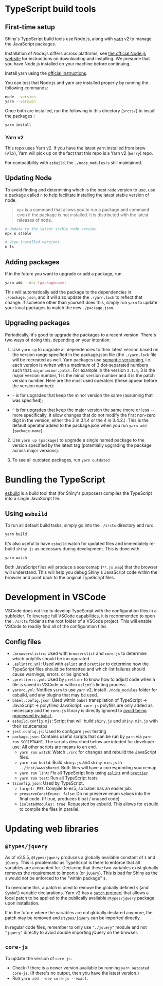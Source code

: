 # TypeScript build tools

## First-time setup
Shiny's TypeScript build tools use Node.js, along with [yarn](https://yarnpkg.com/) v2 to manage the JavaScript packages.

Installation of Node.js differs across platforms, see [the official Node.js website](https://nodejs.org/) for instructions on downloading and installing. We presume that you have Node.js installed on your machine before continuing.

Install yarn using the [official instructions](https://yarnpkg.com/en/docs/install).

You can test that Node.js and yarn are installed properly by running the following commands:

```bash
node --version
yarn --version
```

Once both are installed, run the following in this directory (`srcts/`) to install the packages :

```bash
yarn install
```

### Yarn v2

This repo uses Yarn v2. If you have the latest yarn installed from brew (v1.x), Yarn will pick up on the fact that this repo is a Yarn v2 (`berry`) repo.

For compatibility with `esbuild`, the `./node_modules` is still maintained.

## Updating Node

To avoid finding and determining which is the best `node` version to use, use a package called `n` to help facilitate installing the latest stable version of node.

> `npx` is a command that allows you to run a package and command even if the package is not installed. It is distributed with the latest releases of node.

```bash
# Update to the latest stable node version
npx n stable

# View installed versions
n ls
```

## Adding packages
If in the future you want to upgrade or add a package, run:

```bash
yarn add --dev [packagename]
```

This will automatically add the package to the dependencies in `./package.json`, and it will also update the `./yarn.lock` to reflect that change. If someone other than yourself does this, simply run `yarn` to update your local packages to match the new `./package.json`.

## Upgrading packages
Periodically, it's good to upgrade the packages to a recent version. There's two ways of doing this, depending on your intention:

1. Use `yarn up` to upgrade all dependencies to their latest version based on the version range specified in the package.json file (the `./yarn.lock` file will be recreated as well. Yarn packages use [semantic versioning](https://yarnpkg.com/en/docs/dependency-versions), i.e. each version is writen with a maximum of 3 dot-separated numbers such that: `major.minor.patch`. For example in the version `3.1.4`, 3 is the major version number, 1 is the minor version number and 4 is the patch version number. Here are the most used operators (these appear before the version number):

  - `~` is for upgrades that keep the minor version the same (assuming that was specified);

  - `^` is for upgrades that keep the major version the same (more or less -- more specifically, it allow changes that do not modify the first non-zero digit in the version, either the 3 in 3.1.4 or the 4 in 0.4.2.). This is the default operator added to the package.json when you run `yarn add [package-name]`.

2. Use `yarn up [package]` to upgrade a single named package to the version specified by the latest tag (potentially upgrading the package across major versions).

3. To see all outdated packages, run `yarn outdated`

# Bundling the TypeScript

[esbuild](https://esbuild.github.io/) is a build tool that (for Shiny's purposes) compiles the TypeScript into a single JavaScript file.

## Using `esbuild`

To run all default build tasks, simply go into the `./srcts` directory and run:

```bash
yarn build
```

It's also useful to have `esbuild` watch for updated files and immediately re-build `shiny.js` as necessary during development. This is done with:

```bash
yarn watch
```

Both JavaScript files will produce a sourcemap (`**.js.map`) that the browser will understand.  This will help you debug Shiny's JavaScript code within the browser and point back to the original TypeScript files.

<!-- #### Auto build and browser refresh

An alternative to `yarn watch` is to use `entr` to trigger `grunt` when sources change. `entr` can be installed with `brew install entr` on a Mac, or on Linux using your distribution's package manager. Using this technique, it's possible to both automatically rebuild sources and reload Chrome at the same time:

*macOS*:

```bash
find ../srcts/ | entr bash -c './node_modules/grunt/bin/grunt && osascript -e "tell application \"Google Chrome\" to reload active tab of window 1"'
```

*Linux*:

For this to work you must first install `xdotool` using your distribution's package manager.

```bash
find ../srcts/ | entr bash -c './node_modules/grunt/bin/grunt && xdotool search --onlyvisible --class Chrome windowfocus key ctrl+r'
``` -->



# Development in VSCode

VSCode does not like to develop TypeScript with the configuration files in a subfolder. To leverage full VSCode capabilities, it is recommended to open the `./srcts` folder as the root folder of a VSCode project. This will enable VSCode to readily find all of the configuration files.

## Config files

* `.browserslistrc`: Used with `browserslist` and `core-js` to determine which polyfills should be incorporated.
* `.eslintrc.yml`: Used with `eslint` and `prettier` to determine how the TypeScript files should be formatted and which lint failures should cause warnings, errors, or be ignored.
* `.prettierrc.yml`: Used by `prettier` to know how to adjust code when a file is saved in VSCode or within `eslint`'s linting process.
* `yarnrc.yml`: Notifies `yarn` to use `yarn` v2, install `./node_modules` folder for esbuild, and any plugins that may be used.
* `babel.config.json`: Used within `babel` transpilation of TypeScript -> JavaScript -> polyfilled JavaScript. `core-js` polyfills are only added as necessary and the `core-js` library is directly ignored to [avoid being processed by `babel`](https://github.com/zloirock/core-js/issues/743#issuecomment-571983318).
* `esbuild.config.mjs`: Script that will build `shiny.js` and `shiny.min.js` with their sourcemaps
* `jest.config.js`: Used to configure `jest` testing
* `package.json`: Contains useful scripts that can be run by `yarn` via `yarn run SCRIPTNAME`. The scripts described below are inteded for developer use. All other scripts are means to an end.
  * `yarn run watch`: Watch `./src` for changes and rebuild the JavaScript files.
  * `yarn run build`: Build `shiny.js` and `shiny.min.js` in `../inst/www/shared`. Both files will have a corresponding sourcemap
  * `yarn run lint`: Fix all TypeScript lints using [`eslint`](https://eslint.org/) and [`prettier`](https://prettier.io/)
  * `yarn run test`: Run all TypeScript tests
* `tsconfig.json`: Used by TypeScript.
  * `target: ES5`: Compile to es5, so babel has an easier job.
  * `preserveConstEnums: false`: Do no preserve enum values into the final code. (If true, produces bloat / unused code)
  * `isolatedModules: true`: Requested by esbuild. This allows for esbuild to compile the files in parallel.

# Updating web libraries
## `@types/jquery`

As of v3.5.5, `@types/jquery` produces a globally available constant of `$` and `jQuery`. This is problematic as TypeScript is there to enforce that all variables are accounted for. Declaring that these two variables exist globally removes the requirement to import `$` (or `jQuery`). This is bad for Shiny as the `$` would not be enforced to the "within package" `$`.

To overcome this, a patch is used to remove the globally defined `$` (and `Symbol`) variable declarations. Yarn v2 has a [`patch` protocol](https://yarnpkg.com/features/protocols#patch) that allows a local patch to be applied to the publically available `@types/jquery` package upon installation.

If in the future where the variables are not globally declared anymore, the patch may be removed and `@types/jquery` can be imported directly.

In regular code files, remember to only use `"./jquery"` module and not `"jquery"` directly to avoid double importing jQuery on the browser.

## `core-js`

To update the version of `core-js`:

* Check if there is a newer version available by running `yarn outdated core-js`. (If there's no output, then you have the latest version.)
* Run `yarn add --dev core-js --exact`.
